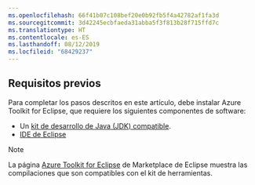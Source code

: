 ```yaml
---
ms.openlocfilehash: 66f41b07c108bef20e0b92fb5f4a42782af1fa3d
ms.sourcegitcommit: 3d42245ecbfaeda31abba5f3f813b28f715ffd7c
ms.translationtype: HT
ms.contentlocale: es-ES
ms.lasthandoff: 08/12/2019
ms.locfileid: "68429237"
---
```

## <a name="prerequisites"></a>Requisitos previos

Para completar los pasos descritos en este artículo, debe instalar Azure Toolkit for Eclipse, que requiere los siguientes componentes de software:

* Un [kit de desarrollo de Java (JDK) compatible](https://aka.ms/azure-jdks).
* [IDE de Eclipse](http://www.eclipse.org/downloads/)

> [!NOTE]
> 
> La página [Azure Toolkit for Eclipse](http://marketplace.eclipse.org/content/azure-toolkit-eclipse) de Marketplace de Eclipse muestra las compilaciones que son compatibles con el kit de herramientas.
> 